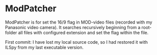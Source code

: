 # ModPatcher
ModPatcher is for set the 16/9 flag in MOD-video files (recorded with my Panasonic video camera).
It searches recursively beginning from a root-folder all files with configured extension and set the flag within the file.

First commit:
I have lost my local source code, so I had restored it with ILSpy from my last executable version.

